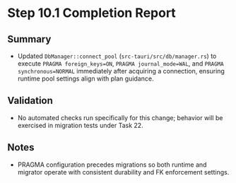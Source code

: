 # Step 10.1 Completion Report

## Summary
- Updated `DbManager::connect_pool` (`src-tauri/src/db/manager.rs`) to execute `PRAGMA foreign_keys=ON`, `PRAGMA journal_mode=WAL`, and `PRAGMA synchronous=NORMAL` immediately after acquiring a connection, ensuring runtime pool settings align with plan guidance.

## Validation
- No automated checks run specifically for this change; behavior will be exercised in migration tests under Task 22.

## Notes
- PRAGMA configuration precedes migrations so both runtime and migrator operate with consistent durability and FK enforcement settings.
